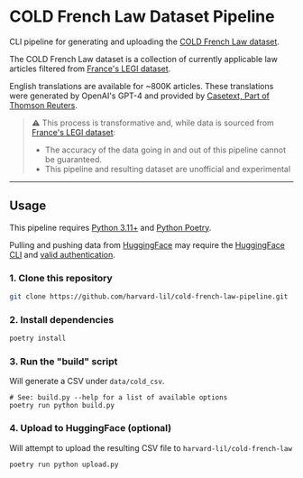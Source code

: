 # COLD French Law Dataset Pipeline

CLI pipeline for generating and uploading the [COLD French Law dataset](https://huggingface.co/datasets/harvard-lil/cold-french-law).

The COLD French Law dataset is a collection of currently applicable law articles filtered from [France's LEGI dataset](https://www.data.gouv.fr/fr/datasets/legi-codes-lois-et-reglements-consolides/). 

English translations are available for ~800K articles. These translations were generated by OpenAI's GPT-4 and provided by [Casetext, Part of Thomson Reuters](https://casetext.com/).

> ⚠️ This process is transformative and, while data is sourced from [France's LEGI dataset](https://www.data.gouv.fr/fr/datasets/legi-codes-lois-et-reglements-consolides/):
> - The accuracy of the data going in and out of this pipeline cannot be guaranteed.  
> - This pipeline and resulting dataset are unofficial and experimental

---

## Usage

This pipeline requires [Python 3.11+](https://www.python.org/) and [Python Poetry](https://python-poetry.org/).

Pulling and pushing data from [HuggingFace](https://huggingface.co/) may require the [HuggingFace CLI](https://huggingface.co/docs/huggingface_hub/en/guides/cli) and [valid authentication](https://huggingface.co/docs/huggingface_hub/en/guides/cli#huggingface-cli-login).

### 1. Clone this repository
```bash
git clone https://github.com/harvard-lil/cold-french-law-pipeline.git
```

### 2. Install dependencies
```bash
poetry install
```

### 3. Run the "build" script
Will generate a CSV under `data/cold_csv`.

```
# See: build.py --help for a list of available options
poetry run python build.py
```

### 4. Upload to HuggingFace (optional)
Will attempt to upload the resulting CSV file to `harvard-lil/cold-french-law`

```
poetry run python upload.py
```
